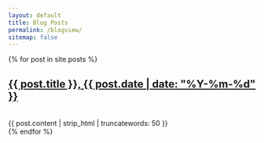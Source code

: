 ```yaml
---
layout: default
title: Blog Posts
permalink: /blogview/
sitemap: false
---
```


 {% for post in site.posts %}
  <article>
    <h2><a class="hover-underline-animation" href="{{ post.url }}">{{ post.title }}, {{ post.date | date: "%Y-%m-%d" }}</a></h2><br>{{ post.content | strip_html | truncatewords: 50 }}
  </article>
{% endfor %}
